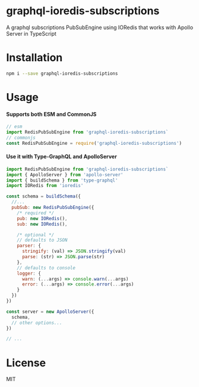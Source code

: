 # graphql-ioredis-subscriptions

A graphql subscriptions PubSubEngine using IORedis that works with Apollo Server in TypeScript

# Installation

```sh
npm i --save graphql-ioredis-subscriptions
```

# Usage

#### Supports both ESM and CommonJS

```js
// esm
import RedisPubSubEngine from 'graphql-ioredis-subscriptions`
// commonjs
const RedisPubSubEngine = require('graphql-ioredis-subscriptions')
```

#### Use it with Type-GraphQL and ApolloServer

```js
import RedisPubSubEngine from 'graphql-ioredis-subscriptions`
import { ApolloServer } from 'apollo-server'
import { buildSchema } from 'type-graphql'
import IORedis from 'ioredis'

const schema = buildSchema({
  //...
  pubSub: new RedisPubSubEngine({
    /* required */
    pub: new IORedis(),
    sub: new IORedis(),

    /* optional */
    // defaults to JSON
    parser: {
      stringify: (val) => JSON.stringify(val)
      parse: (str) => JSON.parse(str)
    },
    // defaults to console
    logger: {
      warn: (...args) => console.warn(...args)
      error: (...args) => console.error(...args)
    }
  })
})

const server = new ApolloServer({
  schema,
  // other options...
})

// ...
```

# License

MIT
